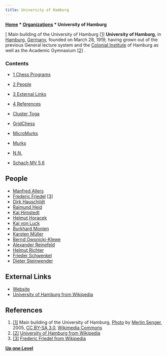 ```yaml
---
title: University of Hamburg
---
```

**[Home](Home "Home") \* [Organizations](Organizations "Organizations") \* University of Hamburg**



[ Main building of the University of Hamburg <a id="cite-note-1" href="#cite-ref-1">[1]</a>
**University of Hamburg**,
in [Hamburg](https://en.wikipedia.org/wiki/Hamburg), [Germany](https://en.wikipedia.org/wiki/Germany), founded on March 28, 1919, having grown out of the previous General lecture system and the [Colonial Institute](https://en.wikipedia.org/wiki/Colonial_Institute) of Hamburg as well as the Academic Gymnasium <a id="cite-note-2" href="#cite-ref-2">[2]</a> . 



### Contents


* [1 Chess Programs](#chess-programs)
* [2 People](#people)
* [3 External Links](#external-links)
* [4 References](#references)






* [Cluster Toga](Cluster_Toga "Cluster Toga")
* [GridChess](GridChess "GridChess")
* [MicroMurks](MicroMurks "MicroMurks")
* [Murks](Murks "Murks")
* [N.N.](N.N. "N.N.")
* [Schach MV 5,6](Schach_MV_5,6 "Schach MV 5,6")


## People


* [Manfred Allers](index.php?title=Manfred_Allers&action=edit&redlink=1 "Manfred Allers (page does not exist)")
* [Frederic Friedel](Frederic_Friedel "Frederic Friedel") <a id="cite-note-3" href="#cite-ref-3">[3]</a>
* [Dirk Hauschildt](index.php?title=Dirk_Hauschildt&action=edit&redlink=1 "Dirk Hauschildt (page does not exist)")
* [Raimund Heid](Raimund_Heid "Raimund Heid")
* [Kai Himstedt](Kai_Himstedt "Kai Himstedt")
* [Helmut Horacek](Helmut_Horacek "Helmut Horacek")
* [Kai von Luck](Kai_von_Luck "Kai von Luck")
* [Burkhard Monien](Burkhard_Monien "Burkhard Monien")
* [Karsten Müller](Karsten_M%C3%BCller "Karsten Müller")
* [Bernd Owsnicki-Klewe](Bernd_Owsnicki-Klewe "Bernd Owsnicki-Klewe")
* [Alexander Reinefeld](Alexander_Reinefeld "Alexander Reinefeld")
* [Helmut Richter](Helmut_Richter "Helmut Richter")
* [Frieder Schwenkel](Frieder_Schwenkel "Frieder Schwenkel")
* [Dieter Steinwender](Dieter_Steinwender "Dieter Steinwender")


## External Links


* [Website](https://www.uni-hamburg.de/en.html)
* [University of Hamburg from Wikipedia](https://en.wikipedia.org/wiki/University_of_Hamburg)


## References


1. <a id="cite-ref-1" href="#cite-note-1">[1]</a> Main building of the University of Hamburg, [Photo](https://commons.wikimedia.org/wiki/File:UniHHHauptgebaeude.jpg) by [Merlin Senger](https://de.wikipedia.org/wiki/Benutzer:MerlinSenger), 2005, [CC BY-SA 3.0](https://creativecommons.org/licenses/by-sa/3.0/deed.en), [Wikimedia Commons](https://en.wikipedia.org/wiki/Wikimedia_Commons)
2. <a id="cite-ref-2" href="#cite-note-2">[2]</a> [University of Hamburg from Wikipedia](https://en.wikipedia.org/wiki/University_of_Hamburg)
3. <a id="cite-ref-3" href="#cite-note-3">[3]</a> [Frederic Friedel from Wikipedia](https://en.wikipedia.org/wiki/Frederic_Friedel)

**[Up one Level](Organizations "Organizations")**







 
